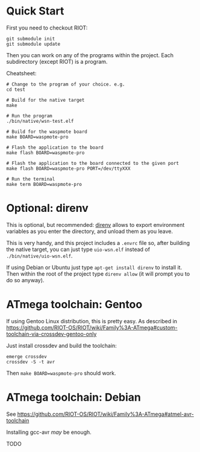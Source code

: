 Quick Start
========================

First you need to checkout RIOT:

    git submodule init
    git submodule update

Then you can work on any of the programs within the project. Each subdirectory
(except RIOT) is a program.

Cheatsheet:

    # Change to the program of your choice. e.g.
    cd test

    # Build for the native target
    make

    # Run the program
    ./bin/native/wsn-test.elf

    # Build for the waspmote board
    make BOARD=waspmote-pro

    # Flash the application to the board
    make flash BOARD=waspmote-pro

    # Flash the application to the board connected to the given port
    make flash BOARD=waspmote-pro PORT=/dev/ttyXXX

    # Run the terminal
    make term BOARD=waspmote-pro


Optional: direnv
========================

This is optional, but recommended: [direnv](https://direnv.net/) allows to
export environment variables as you enter the directory, and unload them as you
leave.

This is very handy, and this project includes a `.envrc` file so, after
building the native target, you can just type `uio-wsn.elf` instead of
`./bin/native/uio-wsn.elf`.

If using Debian or Ubuntu just type `apt-get install direnv` to install it.
Then within the root of the project type `direnv allow` (it will prompt you
to do so anyway).


ATmega toolchain: Gentoo
========================

If using Gentoo Linux distribution, this is pretty easy. As described in
<https://github.com/RIOT-OS/RIOT/wiki/Family%3A-ATmega#custom-toolchain-via-crossdev-gentoo-only>

Just install crossdev and build the toolchain:

    emerge crossdev
    crossdev -S -t avr

Then `make BOARD=waspmote-pro` should work.


ATmega toolchain: Debian
========================

See <https://github.com/RIOT-OS/RIOT/wiki/Family%3A-ATmega#atmel-avr-toolchain>

Installing gcc-avr *may* be enough.

TODO
